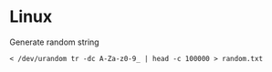 # Linux
Generate random string 

    < /dev/urandom tr -dc A-Za-z0-9_ | head -c 100000 > random.txt
